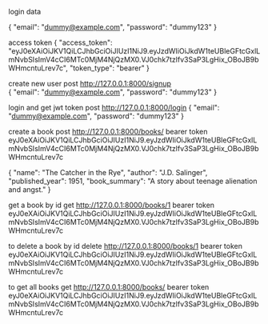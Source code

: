 login data

{
    "email": "dummy@example.com",
    "password": "dummy123"
}

access token
{
    "access_token": "eyJ0eXAiOiJKV1QiLCJhbGciOiJIUzI1NiJ9.eyJzdWIiOiJkdW1teUBleGFtcGxlLmNvbSIsImV4cCI6MTc0MjM4NjQzMX0.VJ0chk7tzlfv3SaP3LgHix_OBoJB9bWHmcntuLrev7c",
    "token_type": "bearer"
}

create new user 
post http://127.0.0.1:8000/signup   
{
    "email": "dummy@example.com",
    "password": "dummy123"
}

login and get jwt token 
post http://127.0.0.1:8000/login
{
    "email": "dummy@example.com",
    "password": "dummy123"
}


create a book
post http://127.0.0.1:8000/books/
bearer token  eyJ0eXAiOiJKV1QiLCJhbGciOiJIUzI1NiJ9.eyJzdWIiOiJkdW1teUBleGFtcGxlLmNvbSIsImV4cCI6MTc0MjM4NjQzMX0.VJ0chk7tzlfv3SaP3LgHix_OBoJB9bWHmcntuLrev7c

{
    "name": "The Catcher in the Rye",
    "author": "J.D. Salinger",
    "published_year": 1951,
    "book_summary": "A story about teenage alienation and angst."
}

get a book by id
get http://127.0.0.1:8000/books/1
bearer token  eyJ0eXAiOiJKV1QiLCJhbGciOiJIUzI1NiJ9.eyJzdWIiOiJkdW1teUBleGFtcGxlLmNvbSIsImV4cCI6MTc0MjM4NjQzMX0.VJ0chk7tzlfv3SaP3LgHix_OBoJB9bWHmcntuLrev7c


to delete a book by id
delete http://127.0.0.1:8000/books/1
bearer token  eyJ0eXAiOiJKV1QiLCJhbGciOiJIUzI1NiJ9.eyJzdWIiOiJkdW1teUBleGFtcGxlLmNvbSIsImV4cCI6MTc0MjM4NjQzMX0.VJ0chk7tzlfv3SaP3LgHix_OBoJB9bWHmcntuLrev7c

to get all books
get http://127.0.0.1:8000/books/
bearer token  eyJ0eXAiOiJKV1QiLCJhbGciOiJIUzI1NiJ9.eyJzdWIiOiJkdW1teUBleGFtcGxlLmNvbSIsImV4cCI6MTc0MjM4NjQzMX0.VJ0chk7tzlfv3SaP3LgHix_OBoJB9bWHmcntuLrev7c